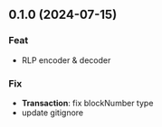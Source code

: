 ## 0.1.0 (2024-07-15)

### Feat

- RLP encoder & decoder

### Fix

- **Transaction**: fix blockNumber type
- update gitignore
